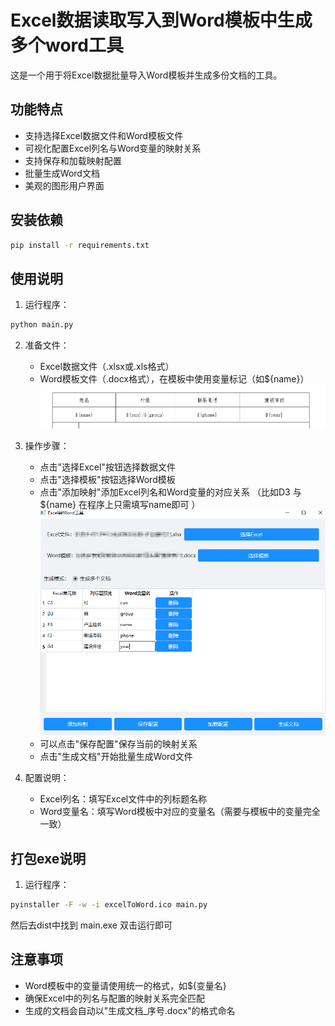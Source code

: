 # Excel数据读取写入到Word模板中生成多个word工具

这是一个用于将Excel数据批量导入Word模板并生成多份文档的工具。

## 功能特点

- 支持选择Excel数据文件和Word模板文件
- 可视化配置Excel列名与Word变量的映射关系
- 支持保存和加载映射配置
- 批量生成Word文档
- 美观的图形用户界面

## 安装依赖

```bash
pip install -r requirements.txt
```

## 使用说明

1. 运行程序：
```bash
python main.py
```

2. 准备文件：
   - Excel数据文件（.xlsx或.xls格式）
   - Word模板文件（.docx格式），在模板中使用变量标记（如${name}）
   ![img.png](img.png)

3. 操作步骤：
   - 点击"选择Excel"按钮选择数据文件
   - 点击"选择模板"按钮选择Word模板
   - 点击"添加映射"添加Excel列名和Word变量的对应关系 （比如D3 与 ${name} 在程序上只需填写name即可  ）
   ![img_1.png](img_1.png)
   - 可以点击"保存配置"保存当前的映射关系
   - 点击"生成文档"开始批量生成Word文件

4. 配置说明：
   - Excel列名：填写Excel文件中的列标题名称
   - Word变量名：填写Word模板中对应的变量名（需要与模板中的变量完全一致）

## 打包exe说明

1. 运行程序：
```bash
pyinstaller -F -w -i excelToWord.ico main.py
```
然后去dist中找到 main.exe 双击运行即可






## 注意事项

- Word模板中的变量请使用统一的格式，如${变量名}
- 确保Excel中的列名与配置的映射关系完全匹配
- 生成的文档会自动以"生成文档_序号.docx"的格式命名 
